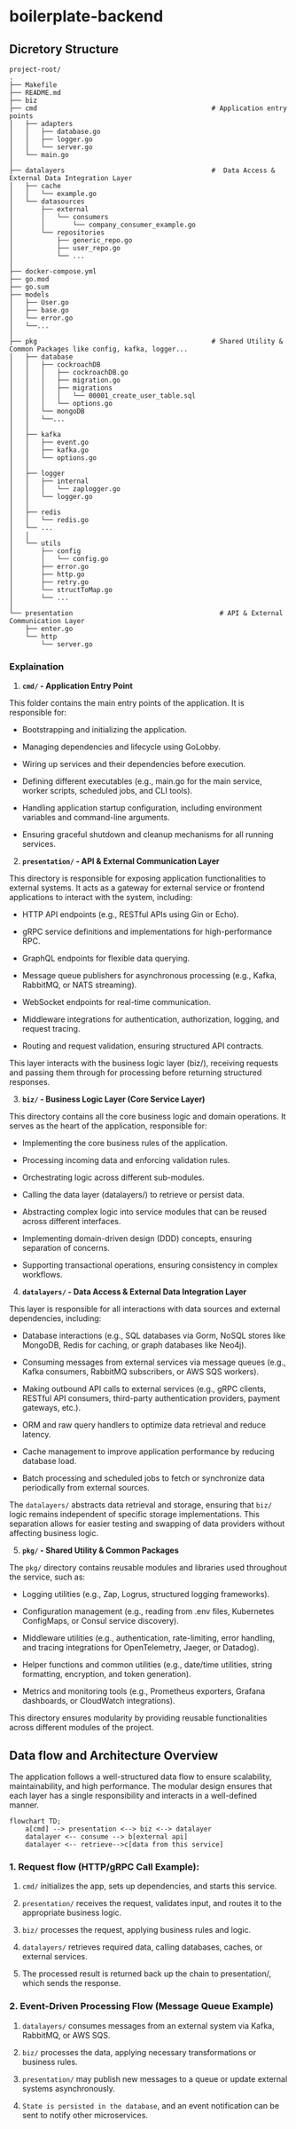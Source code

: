# boilerplate-backend

## Dicretory Structure

```
project-root/
.
├── Makefile                        
├── README.md
├── biz
├── cmd                                            # Application entry points
│   ├── adapters
│   │   ├── database.go
│   │   ├── logger.go
│   │   └── server.go
│   └── main.go
│
├── datalayers                                     #  Data Access & External Data Integration Layer
│   ├── cache
│   │   └── example.go
│   └── datasources
│       ├── external
│       │   └── consumers
│       │       └── company_consumer_example.go
│       └── repositories
│           ├── generic_repo.go
│           ├── user_repo.go
│           └── ...
│
├── docker-compose.yml
├── go.mod
├── go.sum
├── models
│   ├── User.go
│   ├── base.go
│   └── error.go
│   └──...
│
├── pkg                                            # Shared Utility & Common Packages like config, kafka, logger...
│   ├── database
│   │   ├── cockroachDB
│   │   │   ├── cockroachDB.go
│   │   │   ├── migration.go
│   │   │   ├── migrations
│   │   │   │   └── 00001_create_user_table.sql
│   │   │   └── options.go
│   │   └── mongoDB
│   │   └──...
│   │   
│   ├── kafka
│   │   ├── event.go
│   │   ├── kafka.go
│   │   └── options.go
│   │
│   ├── logger
│   │   ├── internal
│   │   │   └── zaplogger.go
│   │   └── logger.go
│   │
│   ├── redis
│   │   └── redis.go
│   └── ...
│   │
│   └── utils
│       ├── config
│       │   └── config.go
│       ├── error.go
│       ├── http.go
│       ├── retry.go
│       └── structToMap.go
│       └── ...
│
└── presentation                                     # API & External Communication Layer
    ├── enter.go
    └── http
        └── server.go
```
### Explaination

1. **`cmd/` - Application Entry Point**

This folder contains the main entry points of the application. It is responsible for:
* Bootstrapping and initializing the application.

* Managing dependencies and lifecycle using GoLobby.

* Wiring up services and their dependencies before execution.

* Defining different executables (e.g., main.go for the main service, worker scripts, scheduled jobs, and CLI tools).

* Handling application startup configuration, including environment variables and command-line arguments.

* Ensuring graceful shutdown and cleanup mechanisms for all running services.

2. **`presentation/` -  API & External Communication Layer**

This directory is responsible for exposing application functionalities to external systems. It acts as a gateway for external service or frontend applications to interact with the system, including:
* HTTP API endpoints (e.g., RESTful APIs using Gin or Echo).

* gRPC service definitions and implementations for high-performance RPC.

* GraphQL endpoints for flexible data querying.

* Message queue publishers for asynchronous processing (e.g., Kafka, RabbitMQ, or NATS streaming).

* WebSocket endpoints for real-time communication.

* Middleware integrations for authentication, authorization, logging, and request tracing.

* Routing and request validation, ensuring structured API contracts.

This layer interacts with the business logic layer (biz/), receiving requests and passing them through for processing before returning structured responses.

3. **`biz/` -  Business Logic Layer (Core Service Layer)**

This directory contains all the core business logic and domain operations. It serves as the heart of the application, responsible for:
* Implementing the core business rules of the application.

* Processing incoming data and enforcing validation rules.

* Orchestrating logic across different sub-modules.

* Calling the data layer (datalayers/) to retrieve or persist data.

* Abstracting complex logic into service modules that can be reused across different interfaces.

* Implementing domain-driven design (DDD) concepts, ensuring separation of concerns.

* Supporting transactional operations, ensuring consistency in complex workflows.


4. **`datalayers/` - Data Access & External Data Integration Layer**

This layer is responsible for all interactions with data sources and external dependencies, including:

* Database interactions (e.g., SQL databases via Gorm, NoSQL stores like MongoDB, Redis for caching, or graph databases like Neo4j).

* Consuming messages from external services via message queues (e.g., Kafka consumers, RabbitMQ subscribers, or AWS SQS workers).

* Making outbound API calls to external services (e.g., gRPC clients, RESTful API consumers, third-party authentication providers, payment gateways, etc.).

* ORM and raw query handlers to optimize data retrieval and reduce latency.

* Cache management to improve application performance by reducing database load.

* Batch processing and scheduled jobs to fetch or synchronize data periodically from external sources.

The `datalayers/` abstracts data retrieval and storage, ensuring that `biz/` logic remains independent of specific storage implementations. This separation allows for easier testing and swapping of data providers without affecting business logic.

5. **`pkg/` - Shared Utility & Common Packages**

The `pkg/` directory contains reusable modules and libraries used throughout the service, such as:

* Logging utilities (e.g., Zap, Logrus, structured logging frameworks).

* Configuration management (e.g., reading from .env files, Kubernetes ConfigMaps, or Consul service discovery).

* Middleware utilities (e.g., authentication, rate-limiting, error handling, and tracing integrations for OpenTelemetry, Jaeger, or Datadog).

* Helper functions and common utilities (e.g., date/time utilities, string formatting, encryption, and token generation).

* Metrics and monitoring tools (e.g., Prometheus exporters, Grafana dashboards, or CloudWatch integrations).

This directory ensures modularity by providing reusable functionalities across different modules of the project.
## Data flow and Architecture Overview

The application follows a well-structured data flow to ensure scalability, maintainability, and high performance. The modular design ensures that each layer has a single responsibility and interacts in a well-defined manner.

```mermaid
flowchart TD;
    a[cmd] --> presentation <--> biz <--> datalayer
    datalayer <-- consume --> b[external api]
    datalayer <-- retrieve-->c[data from this service]
``` 

### 1. Request flow (HTTP/gRPC Call Example):
1. `cmd/` initializes the app, sets up dependencies, and starts this service.

2. `presentation/` receives the request, validates input, and routes it to the appropriate business logic.

3. `biz/` processes the request, applying business rules and logic.

4. `datalayers/` retrieves required data, calling databases, caches, or external services.

5. The processed result is returned back up the chain to presentation/, which sends the response.

### 2. Event-Driven Processing Flow (Message Queue Example)

1. `datalayers/` consumes messages from an external system via Kafka, RabbitMQ, or AWS SQS.

2. `biz/` processes the data, applying necessary transformations or business rules.

3. `presentation/` may publish new messages to a queue or update external systems asynchronously.

4. `State is persisted in the database`, and an event notification can be sent to notify other microservices.